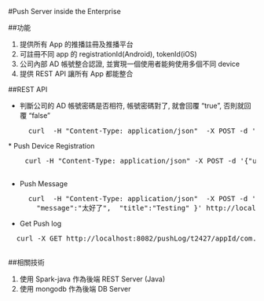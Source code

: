 #Push Server inside the Enterprise

##功能
1. 提供所有 App 的推播註冊及推播平台
2. 可註冊不同 app 的 registrationId(Android), tokenId(iOS)
3. 公司內部 AD 帳號整合認證, 並實現一個使用者能夠使用多個不同 device
4. 提供 REST API 讓所有 App 都能整合

##REST API
* 判斷公司的 AD 帳號密碼是否相符, 帳號密碼對了, 就會回覆 “true”, 否則就回覆 “false”
    <pre>
    curl  -H "Content-Type: application/json"  -X POST -d '{"username": "t2427","password":"12345"}'  http://localhost:8082/adAuth
 </pre>
* Push Device Registration
    <pre>
    curl -H "Content-Type: application/json" -X POST -d '{"userId": "t2427","appId":"com.testritegroup.itpush", "uuid":"1234","devicePlatform":"iOS","regId":"regid12345"}'  http://localhost:8082/pushRegister
 </pre>

* Push Message
     <pre>
    curl  -H "Content-Type: application/json"  -X POST -d '{"appId":"com.testritegroup.app.testriteItPush",   "receiverUserId":"t2427", \
	  "message":"太好了",  "title":"Testing" }' http://localhost:8082/sendPush
 </pre>

* Get Push log
 <pre>
  curl -X GET http://localhost:8082/pushLog/t2427/appId/com.testritegroup.app.testriteItPush
 </pre>
##相關技術
1. 使用 Spark-java 作為後端 REST Server (Java)
2. 使用 mongodb 作為後端 DB Server
